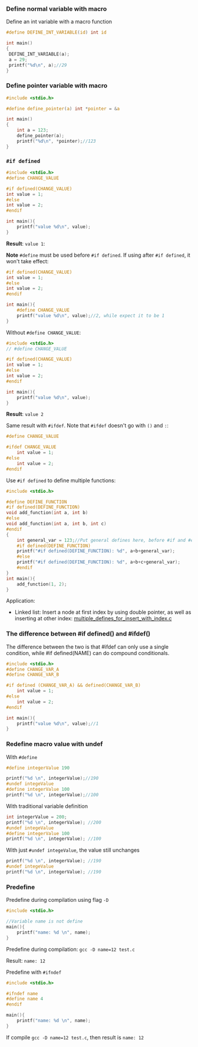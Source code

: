 ### Define normal variable with macro

Define an int variable with a macro function

```c
#define DEFINE_INT_VARIABLE(id) int id

int main()
{  
 DEFINE_INT_VARIABLE(a);
 a = 29;
 printf("%d\n", a);//29
}
```

### Define pointer variable with macro

```c
#include <stdio.h>

#define define_pointer(a) int *pointer = &a

int main()
{  
	int a = 123;
	define_pointer(a);
	printf("%d\n", *pointer);//123
}
```

### ``#if defined``

```c
#include <stdio.h>
#define CHANGE_VALUE

#if defined(CHANGE_VALUE)
int value = 1;
#else
int value = 2;
#endif

int main(){
    printf("value %d\n", value);
}
```
**Result**: ``value 1``:

**Note** ``#define`` must be used before ``#if defined``. If using after ``#if defined``, it won't take effect:
```c
#if defined(CHANGE_VALUE)
int value = 1;
#else
int value = 2;
#endif

int main(){
    #define CHANGE_VALUE
    printf("value %d\n", value);//2, while expect it to be 1
}
```

Without ``#define CHANGE_VALUE``:

```c
#include <stdio.h>
// #define CHANGE_VALUE

#if defined(CHANGE_VALUE)
int value = 1;
#else
int value = 2;
#endif

int main(){
    printf("value %d\n", value);
}
```
**Result**: ``value 2``

Same result with ``#ifdef``. Note that ``#ifdef`` doesn't go with ``()`` and ``:``:

```c
#define CHANGE_VALUE

#ifdef CHANGE_VALUE
    int value = 1;
#else
    int value = 2;
#endif
```

Use ``#if defined`` to define multiple functions:

```c
#include <stdio.h>

#define DEFINE_FUNCTION
#if defined(DEFINE_FUNCTION)
void add_function(int a, int b)
#else
void add_function(int a, int b, int c)
#endif
{
    int general_var = 123;//Put general defines here, before #if and #else
    #if defined(DEFINE_FUNCTION)
    printf("#if defined(DEFINE_FUNCTION): %d", a+b+general_var);
    #else
    printf("#if defined(DEFINE_FUNCTION): %d", a+b+c+general_var);
    #endif
}
int main(){
    add_function(1, 2);
}
```

Application:

* Linked list: Insert a node at first index by using double pointer, as well as inserting at other index: [multiple_defines_for_insert_with_index.c](https://github.com/TranPhucVinh/C/blob/master/Introduction/Data%20structure/Linked%20list/Singly%20Linked%20list/multiple_defines_for_insert_with_index.c)

### The difference between #if defined() and #ifdef()

The difference between the two is that #ifdef can only use a single condition, while #if defined(NAME) can do compound conditionals.

```c
#include <stdio.h>
#define CHANGE_VAR_A
#define CHANGE_VAR_B

#if defined (CHANGE_VAR_A) && defined(CHANGE_VAR_B)
    int value = 1;
#else
    int value = 2;
#endif

int main(){
    printf("value %d\n", value);//1
}
```

### Redefine macro value with undef

With ``#define``

```c
#define integerValue 190

printf("%d \n", integerValue);//190
#undef integeValue
#define integerValue 100
printf("%d \n", integerValue);//100
```

With traditional variable definition

```c
int integerValue = 200;
printf("%d \n", integerValue); //200
#undef integeValue
#define integerValue 100
printf("%d \n", integerValue); //100
```

With just ``#undef integeValue``, the value still unchanges
```c
printf("%d \n", integerValue); //190
#undef integeValue
printf("%d \n", integerValue); //190
```
### Predefine 

Predefine during compilation using flag ``-D``

```c
#include <stdio.h>

//Variable name is not define
main(){
	printf("name: %d \n", name);
}	
```

Predefine during compilation: ``gcc -D name=12 test.c``

Result: ``name: 12``

Predefine with ``#ifndef``

```c
#include <stdio.h>

#ifndef name
#define name 4
#endif

main(){
	printf("name: %d \n", name);
}	
```

If compile ``gcc -D name=12 test.c``, then result is ``name: 12``
